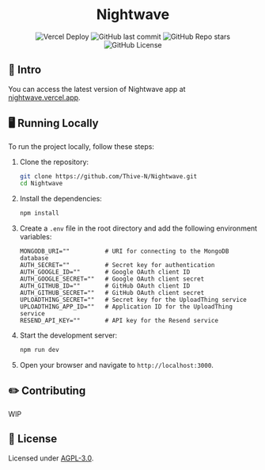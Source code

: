 <div align="center">
<h1>Nightwave</h1>
<img src="https://deploy-badge.vercel.app/vercel/nightwave" alt="Vercel Deploy"></img>
<img alt="GitHub last commit" src="https://img.shields.io/github/last-commit/Thive-N/Nightwave">
<img alt="GitHub Repo stars" src="https://img.shields.io/github/stars/Thive-N/Nightwave?style=flat">
</div>

<div align="center">
<img alt="GitHub License" src="https://img.shields.io/github/license/Thive-N/nightwave">
</div>

## 🚪 Intro

You can access the latest version of Nightwave app at [nightwave.vercel.app](https://nightwave.vercel.app).

## 🖥️ Running Locally

To run the project locally, follow these steps:

1. Clone the repository:

   ```bash
   git clone https://github.com/Thive-N/Nightwave.git
   cd Nightwave
   ```

2. Install the dependencies:

   ```bash
   npm install
   ```

3. Create a `.env` file in the root directory and add the following environment variables:

   ```env
   MONGODB_URI=""          # URI for connecting to the MongoDB database
   AUTH_SECRET=""          # Secret key for authentication
   AUTH_GOOGLE_ID=""       # Google OAuth client ID
   AUTH_GOOGLE_SECRET=""   # Google OAuth client secret
   AUTH_GITHUB_ID=""       # GitHub OAuth client ID
   AUTH_GITHUB_SECRET=""   # GitHub OAuth client secret
   UPLOADTHING_SECRET=""   # Secret key for the UploadThing service
   UPLOADTHING_APP_ID=""   # Application ID for the UploadThing service
   RESEND_API_KEY=""       # API key for the Resend service
   ```

4. Start the development server:

   ```bash
   npm run dev
   ```

5. Open your browser and navigate to `http://localhost:3000`.

## ✏️ Contributing

WIP

## 📑 License

Licensed under [AGPL-3.0](https://github.com/dailydotdev/daily/blob/master/LICENSE).
